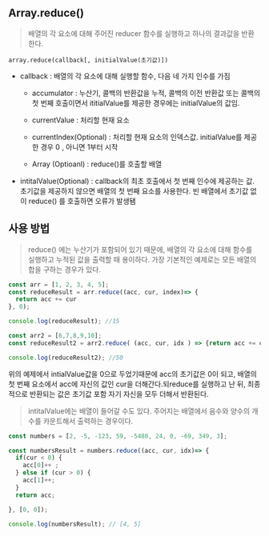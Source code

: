 ## Array.reduce() 
> 배열의 각 요소에 대해 주어진 reducer 함수를 실행하고 하나의 결과값을 반환한다.

    array.reduce(callback[, initialValue(초기값)])

  - callback : 배열의 각 요소에 대해 실행할 함수, 다음 네 가지 인수를 가짐
    - accumulator : 누산기, 콜백의 반환값을 누적, 콜백의 이전 반환값 또는 콜백의 첫 번째 호출이면서 ititialValue를 제공한 경우에는 initialValue의 값임. 

    - currentValue : 처리할 현재 요소

    - currentIndex(Optional) : 처리할 현재 요소의 인덱스값. initialValue를 제공한 경우 0 , 아니면 1부터 시작 

    - Array (Optioanl) :  reduce()를 호출할 배열

  - intitalValue(Optional) : callback의 최초 호출에서 첫 번째 인수에 제공하는 값. 초기값을 제공하지 않으면 배열의 첫 번째 요소를 사용한다. 빈 배열에서 초기값 없이 reduce() 를 호출하면 오류가 발생됌 

## 사용 방법
> reduce() 에는 누산기가 포함되어 있기 때문에, 배열의 각 요소에 대해 함수를 실행하고 누적된 값을 출력할 때 용이하다. 가장 기본적인 예제로는 모든 배열의 합을 구하는 경우가 있다.

```js
const arr = [1, 2, 3, 4, 5];
const reduceResult = arr.reduce((acc, cur, index)=> {
  return acc += cur  
}, 0);

console.log(reduceResult); //15

const arr2 = [6,7,8,9,10];
const reduceResult2 = arr2.reduce( (acc, cur, idx ) => {return acc += cur}, 10)

console.log(reduceResult2); //50
```
  위의 예제에서 intialValue값을 0으로 두었기때문에 acc의 초기값은 0이 되고, 배열의 첫 번째 요소에서 acc에 자신의 값인 cur을 더해간다.되reduce를 실행하고 난 뒤, 최종적으로 반환되는 값은 초기값 포함 자기 자신을 모두 더해서 반환된다. 

> intitalValue에는 배열이 들어갈 수도 있다.
주어지는 배열에서 음수와 양수의 개수를 카운트해서 출력하는 경우이다. 

```js
const numbers = [2, -5, -123, 59, -5480, 24, 0, -69, 349, 3];

const numbersResult = numbers.reduce((acc, cur, idx)=> {
  if(cur < 0) {
    acc[0]++ ;
  } else if (cur > 0) {
    acc[1]++;
  }
  return acc;

}, [0, 0]);

console.log(numbersResult); // [4, 5]
```




